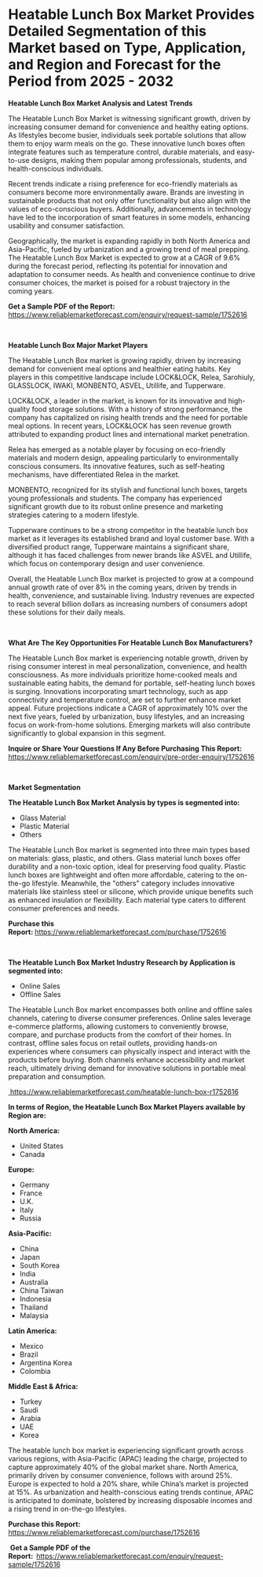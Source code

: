 <p><h1>Heatable Lunch Box Market Provides Detailed Segmentation of this Market based on Type, Application, and Region and Forecast for the Period from 2025 - 2032</h1></p><p><strong>Heatable Lunch Box Market Analysis and Latest Trends</strong></p>
<p><p>The Heatable Lunch Box Market is witnessing significant growth, driven by increasing consumer demand for convenience and healthy eating options. As lifestyles become busier, individuals seek portable solutions that allow them to enjoy warm meals on the go. These innovative lunch boxes often integrate features such as temperature control, durable materials, and easy-to-use designs, making them popular among professionals, students, and health-conscious individuals. </p><p>Recent trends indicate a rising preference for eco-friendly materials as consumers become more environmentally aware. Brands are investing in sustainable products that not only offer functionality but also align with the values of eco-conscious buyers. Additionally, advancements in technology have led to the incorporation of smart features in some models, enhancing usability and consumer satisfaction.</p><p>Geographically, the market is expanding rapidly in both North America and Asia-Pacific, fueled by urbanization and a growing trend of meal prepping. The Heatable Lunch Box Market is expected to grow at a CAGR of 9.6% during the forecast period, reflecting its potential for innovation and adaptation to consumer needs. As health and convenience continue to drive consumer choices, the market is poised for a robust trajectory in the coming years.</p></p>
<p><strong>Get a Sample PDF of the Report:&nbsp;</strong> <a href="https://www.reliablemarketforecast.com/enquiry/request-sample/1752616?utm_campaign=3723&utm_medium=2&utm_source=Github&utm_content=ia&utm_term=17042025&utm_id=heatable-lunch-box">https://www.reliablemarketforecast.com/enquiry/request-sample/1752616</a></p>
<p>&nbsp;</p>
<p><strong>Heatable Lunch Box Major Market Players</strong></p>
<p><p>The Heatable Lunch Box market is growing rapidly, driven by increasing demand for convenient meal options and healthier eating habits. Key players in this competitive landscape include LOCK&LOCK, Relea, Sarohiuly, GLASSLOCK, IWAKI, MONBENTO, ASVEL, Utillife, and Tupperware.</p><p>LOCK&LOCK, a leader in the market, is known for its innovative and high-quality food storage solutions. With a history of strong performance, the company has capitalized on rising health trends and the need for portable meal options. In recent years, LOCK&LOCK has seen revenue growth attributed to expanding product lines and international market penetration.</p><p>Relea has emerged as a notable player by focusing on eco-friendly materials and modern design, appealing particularly to environmentally conscious consumers. Its innovative features, such as self-heating mechanisms, have differentiated Relea in the market.</p><p>MONBENTO, recognized for its stylish and functional lunch boxes, targets young professionals and students. The company has experienced significant growth due to its robust online presence and marketing strategies catering to a modern lifestyle.</p><p>Tupperware continues to be a strong competitor in the heatable lunch box market as it leverages its established brand and loyal customer base. With a diversified product range, Tupperware maintains a significant share, although it has faced challenges from newer brands like ASVEL and Utillife, which focus on contemporary design and user convenience.</p><p>Overall, the Heatable Lunch Box market is projected to grow at a compound annual growth rate of over 8% in the coming years, driven by trends in health, convenience, and sustainable living. Industry revenues are expected to reach several billion dollars as increasing numbers of consumers adopt these solutions for their daily meals.</p></p>
<p>&nbsp;</p>
<p><strong>What Are The Key Opportunities For Heatable Lunch Box Manufacturers?</strong></p>
<p><p>The Heatable Lunch Box market is experiencing notable growth, driven by rising consumer interest in meal personalization, convenience, and health consciousness. As more individuals prioritize home-cooked meals and sustainable eating habits, the demand for portable, self-heating lunch boxes is surging. Innovations incorporating smart technology, such as app connectivity and temperature control, are set to further enhance market appeal. Future projections indicate a CAGR of approximately 10% over the next five years, fueled by urbanization, busy lifestyles, and an increasing focus on work-from-home solutions. Emerging markets will also contribute significantly to global expansion in this segment.</p></p>
<p><strong>Inquire or Share Your Questions If Any Before Purchasing This Report:</strong> <a href="https://www.reliablemarketforecast.com/enquiry/pre-order-enquiry/1752616?utm_campaign=3723&utm_medium=2&utm_source=Github&utm_content=ia&utm_term=17042025&utm_id=heatable-lunch-box">https://www.reliablemarketforecast.com/enquiry/pre-order-enquiry/1752616</a></p>
<p>&nbsp;</p>
<p><strong>Market Segmentation</strong></p>
<p><strong>The Heatable Lunch Box Market Analysis by types is segmented into:</strong></p>
<p><ul><li>Glass Material</li><li>Plastic Material</li><li>Others</li></ul></p>
<p><p>The Heatable Lunch Box market is segmented into three main types based on materials: glass, plastic, and others. Glass material lunch boxes offer durability and a non-toxic option, ideal for preserving food quality. Plastic lunch boxes are lightweight and often more affordable, catering to the on-the-go lifestyle. Meanwhile, the "others" category includes innovative materials like stainless steel or silicone, which provide unique benefits such as enhanced insulation or flexibility. Each material type caters to different consumer preferences and needs.</p></p>
<p><strong>Purchase this Report:&nbsp;</strong><a href="https://www.reliablemarketforecast.com/purchase/1752616?utm_campaign=3723&utm_medium=2&utm_source=Github&utm_content=ia&utm_term=17042025&utm_id=heatable-lunch-box">https://www.reliablemarketforecast.com/purchase/1752616</a></p>
<p>&nbsp;</p>
<p><strong>The Heatable Lunch Box Market Industry Research by Application is segmented into:</strong></p>
<p><ul><li>Online Sales</li><li>Offline Sales</li></ul></p>
<p><p>The Heatable Lunch Box market encompasses both online and offline sales channels, catering to diverse consumer preferences. Online sales leverage e-commerce platforms, allowing customers to conveniently browse, compare, and purchase products from the comfort of their homes. In contrast, offline sales focus on retail outlets, providing hands-on experiences where consumers can physically inspect and interact with the products before buying. Both channels enhance accessibility and market reach, ultimately driving demand for innovative solutions in portable meal preparation and consumption.</p></p>
<p><a href="https://www.reliablemarketforecast.com/heatable-lunch-box-r1752616?utm_campaign=3723&utm_medium=2&utm_source=Github&utm_content=ia&utm_term=17042025&utm_id=heatable-lunch-box">&nbsp;https://www.reliablemarketforecast.com/heatable-lunch-box-r1752616</a></p>
<p><strong>In terms of Region, the Heatable Lunch Box Market Players available by Region are:</strong></p>
<p>
    <p> <strong> North America: </strong>
        <ul>
            <li>United States</li>
            <li>Canada</li>
        </ul>
        </p> 
    <p> <strong> Europe: </strong>
        <ul>
            <li>Germany</li>
            <li>France</li>
            <li>U.K.</li>
            <li>Italy</li>
            <li>Russia</li>
        </ul>
        </p> 
    <p> <strong> Asia-Pacific: </strong>
        <ul>
            <li>China</li>
            <li>Japan</li>
            <li>South Korea</li>
            <li>India</li>
            <li>Australia</li>
            <li>China Taiwan</li>
            <li>Indonesia</li>
            <li>Thailand</li>
            <li>Malaysia</li>
        </ul>
        </p> 
    <p> <strong> Latin America: </strong>
        <ul>
            <li>Mexico</li>
            <li>Brazil</li>
            <li>Argentina Korea</li>
            <li>Colombia</li>
        </ul>
        </p> 
    <p> <strong> Middle East & Africa: </strong>
        <ul>
            <li>Turkey</li>
            <li>Saudi</li>
            <li>Arabia</li>
            <li>UAE</li>
            <li>Korea</li>
        </ul>
    </p>
    </p>
<p><p>The heatable lunch box market is experiencing significant growth across various regions, with Asia-Pacific (APAC) leading the charge, projected to capture approximately 40% of the global market share. North America, primarily driven by consumer convenience, follows with around 25%. Europe is expected to hold a 20% share, while China’s market is projected at 15%. As urbanization and health-conscious eating trends continue, APAC is anticipated to dominate, bolstered by increasing disposable incomes and a rising trend in on-the-go lifestyles.</p></p>
<p><strong>Purchase this Report: </strong><a href="https://www.reliablemarketforecast.com/purchase/1752616?utm_campaign=3723&utm_medium=2&utm_source=Github&utm_content=ia&utm_term=17042025&utm_id=heatable-lunch-box">https://www.reliablemarketforecast.com/purchase/1752616</a></p>
<p>&nbsp;<strong>Get a Sample PDF of the Report:&nbsp;&nbsp;</strong><a href="https://www.reliablemarketforecast.com/enquiry/request-sample/1752616?utm_campaign=3723&utm_medium=2&utm_source=Github&utm_content=ia&utm_term=17042025&utm_id=heatable-lunch-box">https://www.reliablemarketforecast.com/enquiry/request-sample/1752616</a></p>
<p><strong></strong></p>
<p><p></p><p></p><p></p></p>